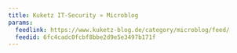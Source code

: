 ```yaml
---
title: Kuketz IT-Security » Microblog
params:
  feedlink: https://www.kuketz-blog.de/category/microblog/feed/
  feedid: 6fc4cadc0fcbf8bbe2d9e5e3497b171f
---
```

